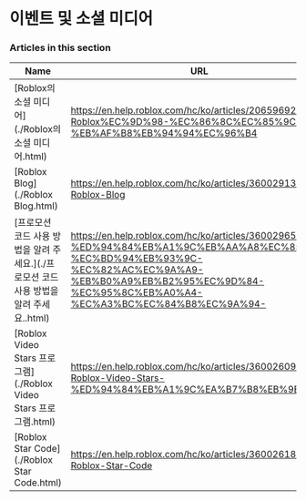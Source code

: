 # 이벤트 및 소셜 미디어  
### Articles in this section
Name|URL
-|-
[Roblox의 소셜 미디어](./Roblox의 소셜 미디어.html) |https://en.help.roblox.com/hc/ko/articles/206596923-Roblox%EC%9D%98-%EC%86%8C%EC%85%9C-%EB%AF%B8%EB%94%94%EC%96%B4
[Roblox Blog](./Roblox Blog.html) |https://en.help.roblox.com/hc/ko/articles/360029134331-Roblox-Blog
[프로모션 코드 사용 방법을 알려 주세요.](./프로모션 코드 사용 방법을 알려 주세요..html) |https://en.help.roblox.com/hc/ko/articles/360029650831-%ED%94%84%EB%A1%9C%EB%AA%A8%EC%85%98-%EC%BD%94%EB%93%9C-%EC%82%AC%EC%9A%A9-%EB%B0%A9%EB%B2%95%EC%9D%84-%EC%95%8C%EB%A0%A4-%EC%A3%BC%EC%84%B8%EC%9A%94-
[Roblox Video Stars 프로그램](./Roblox Video Stars 프로그램.html) |https://en.help.roblox.com/hc/ko/articles/360026092011-Roblox-Video-Stars-%ED%94%84%EB%A1%9C%EA%B7%B8%EB%9E%A8
[Roblox Star Code](./Roblox Star Code.html) |https://en.help.roblox.com/hc/ko/articles/360026181292-Roblox-Star-Code